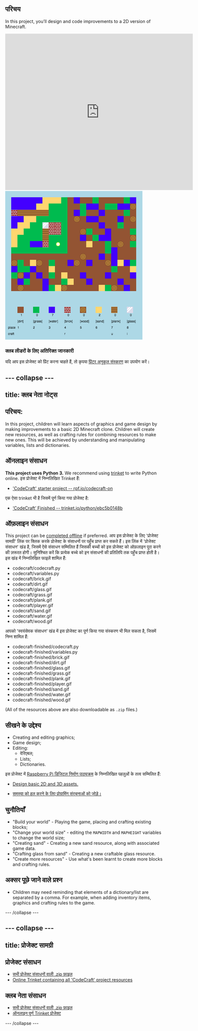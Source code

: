 ## परिचय

In this project, you’ll design and code improvements to a 2D version of Minecraft.

<div class="trinket">
  <iframe src="https://trinket.io/embed/python/ebc5b0148b?outputOnly=true&start=result" width="600" height="500" frameborder="0" marginwidth="0" marginheight="0" allowfullscreen>
  </iframe>
  <img src="images/craft-finished.png">
</div>

### क्लब लीडरों के लिए अतिरिक्त जानकारी

यदि आप इस प्रोजेक्ट को प्रिंट करना चाहते हैं, तो कृपया [प्रिंटर अनुकूल संस्करण](https://projects.raspberrypi.org/en/projects/codecraft/print) का उपयोग करें।

## \--- collapse \---

## title: क्लब नेता नोट्स

## परिचय:

In this project, children will learn aspects of graphics and game design by making improvements to a basic 2D Minecraft clone. Children will create new resources, as well as crafting rules for combining resources to make new ones. This will be achieved by understanding and manipulating variables, lists and dictionaries.

## ऑनलाइन संसाधन

**This project uses Python 3.** We recommend using [trinket](https://trinket.io/) to write Python online. इस प्रोजेक्ट में निम्नलिखित Trinket हैं:

+ ['CodeCraft' starter project -- rpf.io/codecraft-on](http://rpf.io/codecraft-on)

एक ऐसा trinket भी है जिसमें पूर्ण किया गया प्रोजेक्ट है:

+ [‘CodeCraft’ Finished -- trinket.io/python/ebc5b0148b](https://trinket.io/python/ebc5b0148b)

## ऑफ़लाइन संसाधन

This project can be [completed offline](https://www.codeclubprojects.org/en-GB/resources/python-working-offline/) if preferred. आप इस प्रोजेक्ट के लिए 'प्रोजेक्ट सामग्री' लिंक पर क्लिक करके प्रोजेक्ट के संसाधनों पर पहुँच प्राप्त कर सकते हैं। इस लिंक में 'प्रोजेक्ट संसाधन' खंड है, जिसमें ऐसे संसाधन सम्मिलित हैं जिसकी बच्चों को इस प्रोजेक्ट को ऑफ़लाइन पूरा करने की ज़रूरत होगी। सुनिश्चित करें कि प्रत्येक बच्चे को इन संसाधनों की प्रतिलिपि तक पहुँच प्राप्त होती है। इस खंड में निम्नलिखित फाइलें शामिल हैं:

+ codecraft/codecraft.py
+ codecraft/variables.py
+ codecraft/brick.gif
+ codecraft/dirt.gif
+ codecraft/glass.gif
+ codecraft/grass.gif
+ codecraft/plank.gif
+ codecraft/player.gif
+ codecraft/sand.gif
+ codecraft/water.gif
+ codecraft/wood.gif

आपको 'स्वयंसेवक संसाधन' खंड में इस प्रोजेक्ट का पूर्ण किया गया संस्करण भी मिल सकता है, जिसमें निम्न शामिल हैं:

+ codecraft-finished/codecraft.py
+ codecraft-finished/variables.py
+ codecraft-finished/brick.gif
+ codecraft-finished/dirt.gif
+ codecraft-finished/glass.gif
+ codecraft-finished/grass.gif
+ codecraft-finished/plank.gif
+ codecraft-finished/player.gif
+ codecraft-finished/sand.gif
+ codecraft-finished/water.gif
+ codecraft-finished/wood.gif

(All of the resources above are also downloadable as `.zip` files.)

## सीखने के उद्देश्य

+ Creating and editing graphics;
+ Game design;
+ Editing: 
    + वेरिएबल;
    + Lists;
    + Dictionaries.

इस प्रोजेक्ट में [Raspberry Pi डिजिटल निर्माण पाठ्यक्रम](http://rpf.io/curriculum) के निम्नलिखित पहलुओं के तत्व सम्मिलित हैं:

+ [Design basic 2D and 3D assets.](https://www.raspberrypi.org/curriculum/design/creator)

+ [समस्या को हल करने के लिए प्रोग्रामिंग संरचनाओं को जोड़े।](https://www.raspberrypi.org/curriculum/programming/builder)

## चुनौतियाँ

+ "Build your world" - Playing the game, placing and crafting existing blocks;
+ "Change your world size" - editing the `MAPWIDTH` and `MAPHEIGHT` variables to change the world size;
+ "Creating sand" - Creating a new sand resource, along with associated game data.
+ "Crafting glass from sand" - Creating a new craftable glass resource.
+ "Create more resources" - Use what's been learnt to create more blocks and crafting rules.

## अक्सर पूछे जाने वाले प्रश्न

+ Children may need reminding that elements of a dictionary/list are separated by a comma. For example, when adding inventory items, graphics and crafting rules to the game.

\--- /collapse \---

## \--- collapse \---

## title: प्रोजेक्ट सामग्री

## प्रोजेक्ट संसाधन

+ [सभी प्रोजेक्ट संसाधनों वाली .zip फ़ाइल](resources/codecraft-resources.zip)
+ [Online Trinket containing all 'CodeCraft' project resources](http://rpf.io/codecraft-on)

## क्लब नेता संसाधन

+ [सभी प्रोजेक्ट संसाधनों वाली .zip फ़ाइल](solutions/codecraft-solution.zip)
+ [ऑनलाइन पूर्ण Trinket प्रोजेक्ट](https://trinket.io/python/ebc5b0148b)

\--- /collapse \---